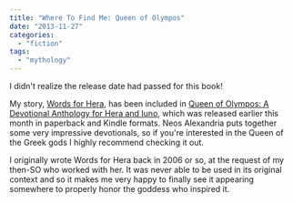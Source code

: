 ```yaml
---
title: "Where To Find Me: Queen of Olympos"
date: "2013-11-27"
categories: 
  - "fiction"
tags: 
  - "mythology"
---
```


I didn't realize the release date had passed for this book!

My story, [Words for Hera](http://jackadreams.info/2012/04/09/words-for-hera/), has been included in [Queen of Olympos: A Devotional Anthology for Hera and Iuno](http://neosalexandria.org/bibliotheca-alexandrina/current-titles/queen-of-olympos-a-devotional-anthology-for-hera-and-iuno/), which was released earlier this month in paperback and Kindle formats. Neos Alexandria puts together some very impressive devotionals, so if you're interested in the Queen of the Greek gods I highly recommend checking it out.

I originally wrote Words for Hera back in 2006 or so, at the request of my then-SO who worked with her. It was never able to be used in its original context and so it makes me very happy to finally see it appearing somewhere to properly honor the goddess who inspired it.
